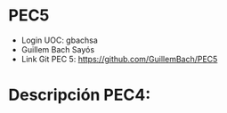 # PEC5
- Login UOC: gbachsa
- Guillem Bach Sayós
- Link Git PEC 5: https://github.com/GuillemBach/PEC5
# Descripción PEC4:
